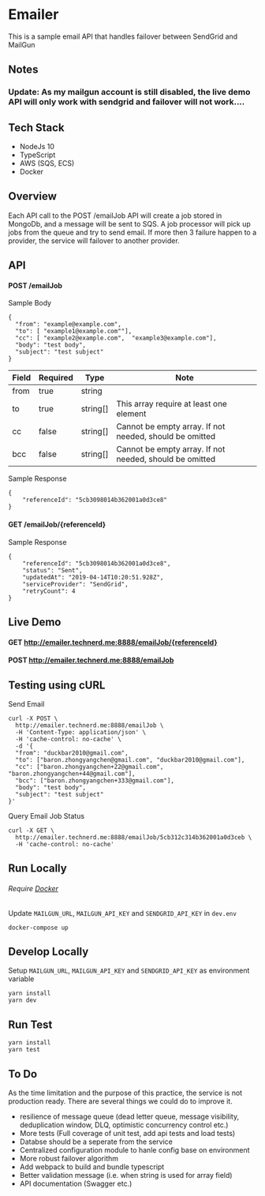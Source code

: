 # Emailer

This is a sample email API that handles failover between SendGrid and MailGun

## Notes

### Update: As my mailgun account is still disabled, the live demo API will only work with sendgrid and failover will not work....

## Tech Stack

- NodeJs 10
- TypeScript
- AWS (SQS, ECS)
- Docker

## Overview

Each API call to the POST /emailJob API will create a job stored in MongoDb, and a message will be sent to SQS. A job processor will pick up jobs from the queue and try to send email. If more then 3 failure happen to a provider, the service will failover to another provider.

## API

#### POST /emailJob

Sample Body

```
{
  "from": "example@example.com",
  "to": [ "example1@example.com""],
  "cc": [ "example2@example.com",  "example3@example.com"],
  "body": "test body",
  "subject": "test subject"
}
```

| Field | Required | Type     | Note                                                    |
| ----- | -------- | -------- | ------------------------------------------------------- |
| from  | true     | string   |                                                         |
| to    | true     | string[] | This array require at least one element                 |
| cc    | false    | string[] | Cannot be empty array. If not needed, should be omitted |
| bcc   | false    | string[] | Cannot be empty array. If not needed, should be omitted |

Sample Response

```
{
    "referenceId": "5cb3098014b362001a0d3ce8"
}
```

#### GET /emailJob/{referenceId}

Sample Response

```
{
    "referenceId": "5cb3098014b362001a0d3ce8",
    "status": "Sent",
    "updatedAt": "2019-04-14T10:20:51.928Z",
    "serviceProvider": "SendGrid",
    "retryCount": 4
}
```

## Live Demo

#### GET http://emailer.technerd.me:8888/emailJob/{referenceId}

#### POST http://emailer.technerd.me:8888/emailJob

## Testing using cURL

Send Email

```
curl -X POST \
  http://emailer.technerd.me:8888/emailJob \
  -H 'Content-Type: application/json' \
  -H 'cache-control: no-cache' \
  -d '{
  "from": "duckbar2010@gmail.com",
  "to": ["baron.zhongyangchen@gmail.com", "duckbar2010@gmail.com"],
  "cc": ["baron.zhongyangchen+22@gmail.com", "baron.zhongyangchen+44@gmail.com"],
  "bcc": ["baron.zhongyangchen+333@gmail.com"],
  "body": "test body",
  "subject": "test subject"
}'
```

Query Email Job Status

```
curl -X GET \
  http://emailer.technerd.me:8888/emailJob/5cb312c314b362001a0d3ceb \
  -H 'cache-control: no-cache'
```

## Run Locally

###### Require [Docker](https://www.docker.com)

Update `MAILGUN_URL`, `MAILGUN_API_KEY` and `SENDGRID_API_KEY` in `dev.env`

```
docker-compose up
```

## Develop Locally

Setup `MAILGUN_URL`, `MAILGUN_API_KEY` and `SENDGRID_API_KEY` as environment variable

```
yarn install
yarn dev
```

## Run Test

```
yarn install
yarn test
```

## To Do

As the time limitation and the purpose of this practice, the service is not production ready. There are several things we could do to improve it.

- resilience of message queue (dead letter queue, message visibility, deduplication window, DLQ, optimistic concurrency control etc.)
- More tests (Full coverage of unit test, add api tests and load tests)
- Databse should be a seperate from the service
- Centralized configuration module to hanle config base on environment
- More robust failover algorithm
- Add webpack to build and bundle typescript
- Better validation message (i.e. when string is used for array field)
- API documentation (Swagger etc.)
